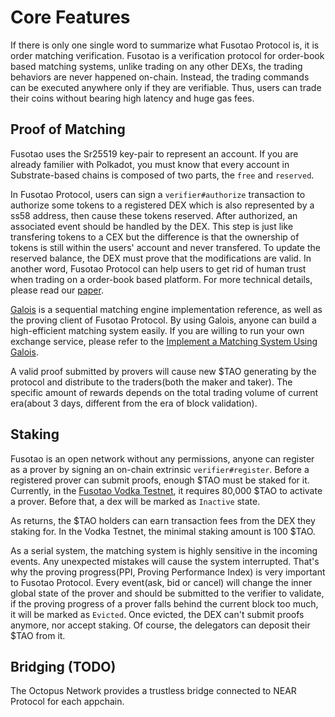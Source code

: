 # Core Features

If there is only one single word to summarize what Fusotao Protocol is, it is order matching verification. Fusotao is a verification protocol for order-book based matching systems, unlike trading on any other DEXs, the trading behaviors are never happened on-chain. Instead, the trading commands can be executed anywhere only if they are verifiable. Thus, users can trade their coins without bearing high latency and huge gas fees.

## Proof of Matching

Fusotao uses the Sr25519 key-pair to represent an account. If you are already familier with Polkadot, you must know that every account in Substrate-based chains is composed of two parts, the `free` and `reserved`.

In Fusotao Protocol, users can sign a `verifier#authorize` transaction to authorize some tokens to a registered DEX which is also represented by a ss58 address, then cause these tokens reserved. After authorized, an associated event should be handled by the DEX. This step is just like transfering tokens to a CEX but the difference is that the ownership of tokens is still within the users' account and never transfered. To update the reserved balance, the DEX must prove that the modifications are valid. In another word, Fusotao Protocol can help users to get rid of human trust when trading on a order-book based platform. For more technical details, please read our [paper](https://www.fusotao.org/fusotao-greenbook.pdf).

[Galois](https://github.com/uinb/galois) is a sequential matching engine implementation reference, as well as the proving client of Fusotao Protocol. By using Galois, anyone can build a high-efficient matching system easily. If you are willing to run your own exchange service, please refer to the [Implement a Matching System Using Galois](/guide-to-implement-a-broker).

A valid proof submitted by provers will cause new $TAO generating by the protocol and distribute to the traders(both the maker and taker). The specific amount of rewards depends on the total trading volume of current era(about 3 days, different from the era of block validation).

## Staking

Fusotao is an open network without any permissions, anyone can register as a prover by signing an on-chain extrinsic `verifier#register`. Before a registered prover can submit proofs, enough $TAO must be staked for it. Currently, in the [Fusotao Vodka Testnet](https://app.vodka.fusotao.org), it requires 80,000 $TAO to activate a prover. Before that, a dex will be marked as `Inactive` state.

As returns, the $TAO holders can earn transaction fees from the DEX they staking for. In the Vodka Testnet, the minimal staking amount is 100 $TAO.

As a serial system, the matching system is highly sensitive in the incoming events. Any unexpected mistakes will cause the system interrupted. That's why the proving progress(PPI, Proving Performance Index) is very important to Fusotao Protocol. Every event(ask, bid or cancel) will change the inner global state of the prover and should be submitted to the verifier to validate, if the proving progress of a prover falls behind the current block too much, it will be marked as `Evicted`. Once evicted, the DEX can't submit proofs anymore, nor accept staking. Of course, the delegators can deposit their $TAO from it.


## Bridging (TODO)

The Octopus Network provides a trustless bridge connected to NEAR Protocol for each appchain.
